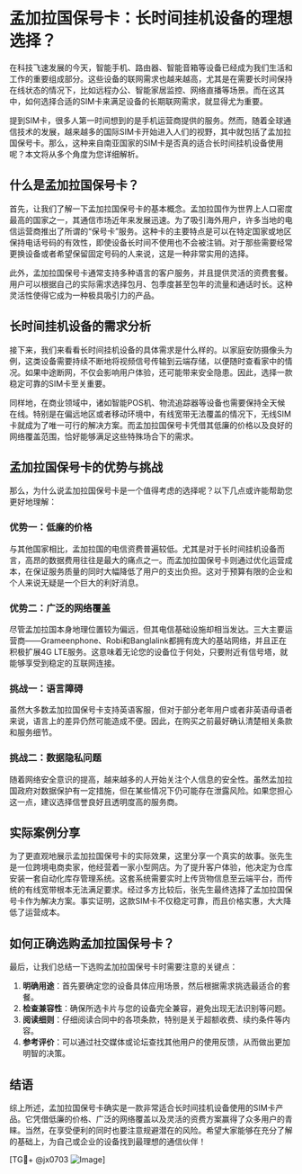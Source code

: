 # 孟加拉国保号卡：长时间挂机设备的理想选择？

在科技飞速发展的今天，智能手机、路由器、智能音箱等设备已经成为我们生活和工作的重要组成部分。这些设备的联网需求也越来越高，尤其是在需要长时间保持在线状态的情况下，比如远程办公、智能家居监控、网络直播等场景。而在这其中，如何选择合适的SIM卡来满足设备的长期联网需求，就显得尤为重要。

提到SIM卡，很多人第一时间想到的是手机运营商提供的服务。然而，随着全球通信技术的发展，越来越多的国际SIM卡开始进入人们的视野，其中就包括了孟加拉国保号卡。那么，这种来自南亚国家的SIM卡是否真的适合长时间挂机设备使用呢？本文将从多个角度为您详细解析。

## 什么是孟加拉国保号卡？

首先，让我们了解一下孟加拉国保号卡的基本概念。孟加拉国作为世界上人口密度最高的国家之一，其通信市场近年来发展迅速。为了吸引海外用户，许多当地的电信运营商推出了所谓的“保号卡”服务。这种卡的主要特点是可以在特定国家或地区保持电话号码的有效性，即使设备长时间不使用也不会被注销。对于那些需要经常更换设备或者希望保留固定号码的人来说，这是一种非常实用的选择。

此外，孟加拉国保号卡通常支持多种语言的客户服务，并且提供灵活的资费套餐。用户可以根据自己的实际需求选择包月、包季度甚至包年的流量和通话时长。这种灵活性使得它成为一种极具吸引力的产品。

## 长时间挂机设备的需求分析

接下来，我们来看看长时间挂机设备的具体需求是什么样的。以家庭安防摄像头为例，这类设备需要持续不断地将视频信号传输到云端存储，以便随时查看家中的情况。如果中途断网，不仅会影响用户体验，还可能带来安全隐患。因此，选择一款稳定可靠的SIM卡至关重要。

同样地，在商业领域中，诸如智能POS机、物流追踪器等设备也需要保持全天候在线。特别是在偏远地区或者移动环境中，有线宽带无法覆盖的情况下，无线SIM卡就成为了唯一可行的解决方案。而孟加拉国保号卡凭借其低廉的价格以及良好的网络覆盖范围，恰好能够满足这些特殊场合下的需求。

## 孟加拉国保号卡的优势与挑战

那么，为什么说孟加拉国保号卡是一个值得考虑的选择呢？以下几点或许能帮助您更好地理解：

### 优势一：低廉的价格

与其他国家相比，孟加拉国的电信资费普遍较低。尤其是对于长时间挂机设备而言，高昂的数据费用往往是最大的痛点之一。而孟加拉国保号卡则通过优化运营成本，在保证服务质量的同时大幅降低了用户的支出负担。这对于预算有限的企业和个人来说无疑是一个巨大的利好消息。

### 优势二：广泛的网络覆盖

尽管孟加拉国本身地理位置较为偏远，但其电信基础设施却相当发达。三大主要运营商——Grameenphone、Robi和Banglalink都拥有庞大的基站网络，并且正在积极扩展4G LTE服务。这意味着无论您的设备位于何处，只要附近有信号塔，就能够享受到稳定的互联网连接。

### 挑战一：语言障碍

虽然大多数孟加拉国保号卡支持英语客服，但对于部分老年用户或者非英语母语者来说，语言上的差异仍然可能造成不便。因此，在购买之前最好确认清楚相关条款和服务细节。

### 挑战二：数据隐私问题

随着网络安全意识的提高，越来越多的人开始关注个人信息的安全性。虽然孟加拉国政府对数据保护有一定措施，但在某些情况下仍可能存在泄露风险。如果您担心这一点，建议选择信誉良好且透明度高的服务商。

## 实际案例分享

为了更直观地展示孟加拉国保号卡的实际效果，这里分享一个真实的故事。张先生是一位跨境电商卖家，他经营着一家小型网店。为了提升客户体验，他决定为仓库安装一套自动化库存管理系统。这套系统需要实时上传货物信息至云端平台，而传统的有线宽带根本无法满足要求。经过多方比较后，张先生最终选择了孟加拉国保号卡作为解决方案。事实证明，这款SIM卡不仅稳定可靠，而且价格实惠，大大降低了运营成本。

## 如何正确选购孟加拉国保号卡？

最后，让我们总结一下选购孟加拉国保号卡时需要注意的关键点：

1. **明确用途**：首先要确定您的设备具体应用场景，然后根据需求挑选最适合的套餐。
2. **检查兼容性**：确保所选卡片与您的设备完全兼容，避免出现无法识别等问题。
3. **阅读细则**：仔细阅读合同中的各项条款，特别是关于超额收费、续约条件等内容。
4. **参考评价**：可以通过社交媒体或论坛查找其他用户的使用反馈，从而做出更加明智的决策。

## 结语

综上所述，孟加拉国保号卡确实是一款非常适合长时间挂机设备使用的SIM卡产品。它凭借低廉的价格、广泛的网络覆盖以及灵活的资费方案赢得了众多用户的青睐。当然，在享受便利的同时也要注意规避潜在的风险。希望大家能够在充分了解的基础上，为自己或企业的设备找到最理想的通信伙伴！

[TG💪+ @jx0703 ![Image](https://github.com/user-attachments/assets/dbca1d08-cadb-493c-b0ec-ad6f7a83f270)]